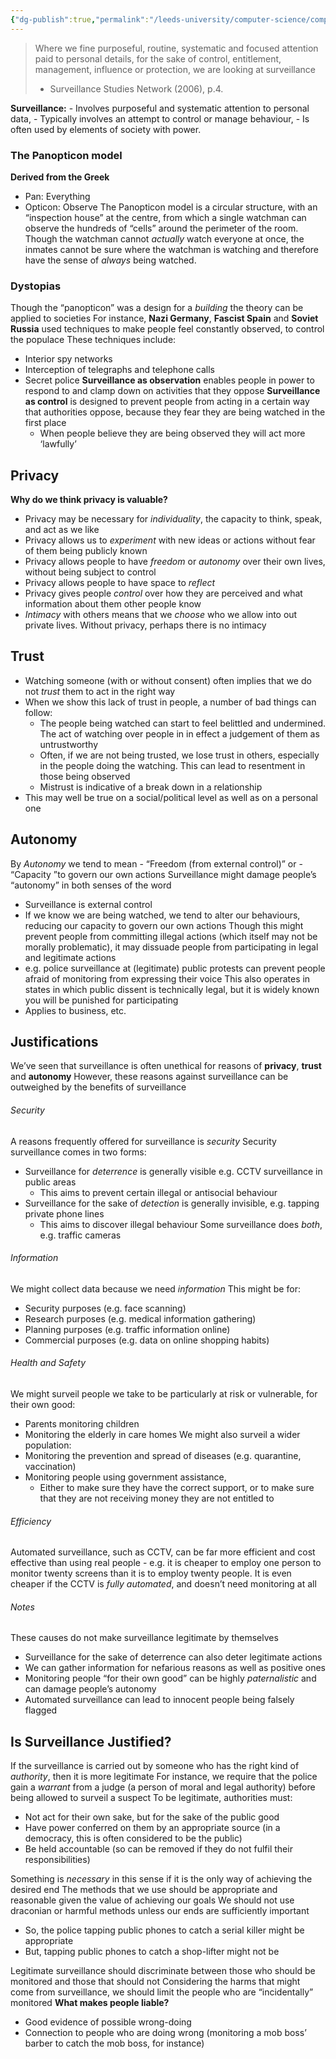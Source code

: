 ```yaml
---
{"dg-publish":true,"permalink":"/leeds-university/computer-science/compulsory-modules/professional-computing/ethics/4-surveillance-and-privacy/"}
---
```


> Where we fine purposeful, routine, systematic and focused attention paid to personal details, for the sake of control, entitlement, management, influence or protection, we are looking at surveillance
> 	- Surveillance Studies Network (2006), p.4.

**Surveillance:**
	- Involves purposeful and systematic attention to personal data,
	- Typically involves an attempt to control or manage behaviour,
	- Is often used by elements of society with power.

### The Panopticon model
**Derived from the Greek**
- Pan: Everything
- Opticon: Observe
The Panopticon model is a circular structure, with an “inspection house” at the centre, from which a single watchman can observe the hundreds of “cells” around the perimeter of the room.
Though the watchman cannot *actually* watch everyone at once, the inmates cannot be sure where the watchman is watching and therefore have the sense of *always* being watched.
### Dystopias
Though the “panopticon” was a design for a *building* the theory can be applied to societies
For instance, **Nazi Germany**, **Fascist Spain** and **Soviet Russia** used techniques to make people feel constantly observed, to control the populace
These techniques include:
- Interior spy networks
- Interception of telegraphs and telephone calls
- Secret police
**Surveillance as observation** enables people in power to respond to and clamp down on activities that they oppose
**Surveillance as control** is designed to prevent people from acting in a certain way that authorities oppose, because they fear they are being watched in the first place
	- When people believe they are being observed they will act more ‘lawfully’
## Privacy
**Why do we think privacy is valuable?**
- Privacy may be necessary for *individuality*, the capacity to think, speak, and act as we like
- Privacy allows us to *experiment* with new ideas or actions without fear of them being publicly known
- Privacy allows people to have *freedom* or *autonomy* over their own lives, without being subject to control
- Privacy allows people to have space to *reflect*
- Privacy gives people *control* over how they are perceived and what information about them other people know
- *Intimacy* with others means that we *choose* who we allow into out private lives. Without privacy, perhaps there is no intimacy
## Trust
- Watching someone (with or without consent) often implies that we do not *trust* them to act in the right way
- When we show this lack of trust in people, a number of bad things can follow:
	- The people being watched can start to feel belittled and undermined. The act of watching over people in in effect a judgement of them as untrustworthy
	- Often, if we are not being trusted, we lose trust in others, especially in the people doing the watching. This can lead to resentment in those being observed
	- Mistrust is indicative of a break down in a relationship
- This may well be true on a social/political level as well as on a personal one
## Autonomy
By *Autonomy* we tend to mean
	- “Freedom (from external control)” or
	- “Capacity ”to govern our own actions
Surveillance might damage people’s “autonomy” in both senses of the word
- Surveillance is external control
- If we know we are being watched, we tend to alter our behaviours, reducing our capacity to govern our own actions
Though this might prevent people from committing illegal actions (which itself may not be morally problematic), it may dissuade people from participating in legal and legitimate actions
- e.g. police surveillance at (legitimate) public protests can prevent people afraid of monitoring from expressing their voice
This also operates in states in which public dissent is technically legal, but it is widely known you will be punished for participating
- Applies to business, etc.
## Justifications
We’ve seen that surveillance is often unethical for reasons of **privacy**, **trust** and **autonomy**
However, these reasons against surveillance can be outweighed by the benefits of surveillance
###### Security
A reasons frequently offered for surveillance is *security*
Security surveillance comes in two forms:
- Surveillance for *deterrence* is generally visible e.g. CCTV surveillance in public areas
	- This aims to prevent certain illegal or antisocial behaviour
- Surveillance for the sake of *detection* is generally invisible, e.g. tapping private phone lines
	- This aims to discover illegal behaviour
Some surveillance does *both*, e.g. traffic cameras
###### Information
We might collect data because we need *information*
This might be for:
- Security purposes (e.g. face scanning)
- Research purposes (e.g. medical information gathering)
- Planning purposes (e.g. traffic information online)
- Commercial purposes (e.g. data on online shopping habits)
###### Health and Safety
We might surveil people we take to be particularly at risk or vulnerable, for their own good:
- Parents monitoring children
- Monitoring the elderly in care homes
We might also surveil a wider population:
- Monitoring the prevention and spread of diseases (e.g. quarantine, vaccination)
- Monitoring people using government assistance,
	- Either to make sure they have the correct support, or to make sure that they are not receiving money they are not entitled to
###### Efficiency
Automated surveillance, such as CCTV, can be far more efficient and cost effective than using real people
	- e.g. it is cheaper to employ one person to monitor twenty screens than it is to employ twenty people. It is even cheaper if the CCTV is *fully automated*, and doesn’t need monitoring at all
###### Notes
These causes do not make surveillance legitimate by themselves
- Surveillance for the sake of deterrence can also deter legitimate actions
- We can gather information for nefarious reasons as well as positive ones
- Monitoring people “for their own good” can be highly *paternalistic* and can damage people’s autonomy
- Automated surveillance can lead to innocent people being falsely flagged

## Is Surveillance Justified?
If the surveillance is carried out by someone who has the right kind of *authority*, then it is more legitimate
For instance, we require that the police gain a *warrant* from a judge (a person of moral and legal authority) before being allowed to surveil a suspect
To be legitimate, authorities must:
- Not act for their own sake, but for the sake of the public good
- Have power conferred on them by an appropriate source (in a democracy, this is often considered to be the public)
- Be held accountable (so can be removed if they do not fulfil their responsibilities)

Something is *necessary* in this sense if it is the only way of achieving the desired end
The methods that we use should be appropriate and reasonable given the value of achieving our goals
We should not use draconian or harmful methods unless our ends are sufficiently important
- So, the police tapping public phones to catch a serial killer might be appropriate
- But, tapping public phones to catch a shop-lifter might not be

Legitimate surveillance should discriminate between those who should be monitored and those that should not
Considering the harms that might come from surveillance, we should limit the people who are “incidentally” monitored
**What makes people liable?**
- Good evidence of possible wrong-doing
- Connection to people who are doing wrong (monitoring a mob boss’ barber to catch the mob boss, for instance)
